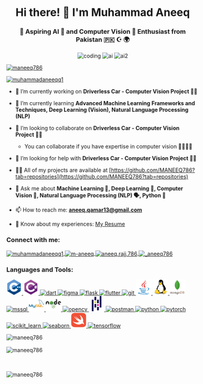 <h1 align="center">Hi there! 👋 I'm Muhammad Aneeq</h1>
<h3 align="center">🚀 Aspiring AI 🤖 and Computer Vision 👀 Enthusiast from Pakistan 🇵🇰 ☪️ 🌍</h3>

<div align="center">
  <img align="center" alt="coding" width="400" height="250" src="https://gifdb.com/images/high/ai-humanoid-science-development-sndaiarg5ati3c47.webp">
  <img align="center" alt="ai" width="400" height="250" src="https://gifdb.com/images/high/ai-artificial-intelligence-human-robot-brain-pon8h9dclo1fl1u2.webp">
  <img align="center" alt="ai2" width="400" height="250" src="https://gifdb.com/images/high/ai-robot-human-blinking-qh9mhh71l2fxqte4.webp">
</div>

<p align="left"> 
  <a href="https://github.com/ryo-ma/github-profile-trophy">
    <img src="https://github-profile-trophy.vercel.app/?username=maneeq786" alt="maneeq786" />
  </a> 
</p>

<p align="left"> 
  <a href="https://twitter.com/muhammadaneeqq1" target="blank">
    <img src="https://img.shields.io/twitter/follow/muhammadaneeqq1?logo=twitter&style=for-the-badge" alt="muhammadaneeqq1" />
  </a> 
</p>

- 🔭 I’m currently working on **Driverless Car - Computer Vision Project 🚗👀**

- 🌱 I’m currently learning **Advanced Machine Learning Frameworks and Techniques, Deep Learning (Vision), Natural Language Processing (NLP)**

- 👯 I’m looking to collaborate on **Driverless Car - Computer Vision Project 🤝🚗** 
  - You can collaborate if you have expertise in computer vision 👨‍💻👩‍💻

- 🤝 I’m looking for help with **Driverless Car - Computer Vision Project 🤝🚗**

- 👨‍💻 All of my projects are available at [https://github.com/MANEEQ786?tab=repositories](https://github.com/MANEEQ786?tab=repositories)

- 💬 Ask me about **Machine Learning 🤖, Deep Learning 🧠, Computer Vision 👀, Natural Language Processing (NLP) 🗣️, Python 🐍**

- 📫 How to reach me: **aneeq.qamar13@gmail.com**

- 📄 Know about my experiences: [My Resume](https://drive.google.com/file/d/1Vc8rSekzDtEHLKR6rDCoKuUDj-XJxevh/view?usp=sharing)

<h3 align="left">Connect with me:</h3>
<p align="left">
  <a href="https://twitter.com/muhammadaneeqq1" target="blank">
    <img align="center" src="https://raw.githubusercontent.com/rahuldkjain/github-profile-readme-generator/master/src/images/icons/Social/twitter.svg" alt="muhammadaneeqq1" height="30" width="40" />
  </a>
  <a href="https://linkedin.com/in/m-aneeq" target="blank">
    <img align="center" src="https://raw.githubusercontent.com/rahuldkjain/github-profile-readme-generator/master/src/images/icons/Social/linked-in-alt.svg" alt="m-aneeq" height="30" width="40" />
  </a>
  <a href="https://www.facebook.com/aneeq.rajj.786" target="blank">
    <img align="center" src="https://raw.githubusercontent.com/rahuldkjain/github-profile-readme-generator/master/src/images/icons/Social/facebook.svg" alt="aneeq.rajj.786" height="30" width="40" />
  </a>
  <a href="https://www.instagram.com/_aneeq786/" target="blank">
    <img align="center" src="https://raw.githubusercontent.com/rahuldkjain/github-profile-readme-generator/master/src/images/icons/Social/instagram.svg" alt="_aneeq786" height="30" width="40" />
  </a>
</p>

<h3 align="left">Languages and Tools:</h3>
<p align="left"> 
  <a href="https://www.w3schools.com/cpp/" target="_blank" rel="noreferrer"> 
    <img src="https://raw.githubusercontent.com/devicons/devicon/master/icons/cplusplus/cplusplus-original.svg" alt="cplusplus" width="40" height="40"/> 
  </a> 
  <a href="https://www.w3schools.com/cs/" target="_blank" rel="noreferrer"> 
    <img src="https://raw.githubusercontent.com/devicons/devicon/master/icons/csharp/csharp-original.svg" alt="csharp" width="40" height="40"/> 
  </a> 
  <a href="https://dart.dev" target="_blank" rel="noreferrer"> 
    <img src="https://www.vectorlogo.zone/logos/dartlang/dartlang-icon.svg" alt="dart" width="40" height="40"/> 
  </a> 
  <a href="https://www.figma.com/" target="_blank" rel="noreferrer"> 
    <img src="https://www.vectorlogo.zone/logos/figma/figma-icon.svg" alt="figma" width="40" height="40"/> 
  </a> 
  <a href="https://flask.palletsprojects.com/" target="_blank" rel="noreferrer"> 
    <img src="https://www.vectorlogo.zone/logos/pocoo_flask/pocoo_flask-icon.svg" alt="flask" width="40" height="40"/> 
  </a> 
  <a href="https://flutter.dev" target="_blank" rel="noreferrer"> 
    <img src="https://www.vectorlogo.zone/logos/flutterio/flutterio-icon.svg" alt="flutter" width="40" height="40"/> 
  </a> 
  <a href="https://git-scm.com/" target="_blank" rel="noreferrer"> 
    <img src="https://www.vectorlogo.zone/logos/git-scm/git-scm-icon.svg" alt="git" width="40" height="40"/> 
  </a> 
  <a href="https://www.java.com" target="_blank" rel="noreferrer"> 
    <img src="https://raw.githubusercontent.com/devicons/devicon/master/icons/java/java-original.svg" alt="java" width="40" height="40"/> 
  </a> 
  <a href="https://www.linux.org/" target="_blank" rel="noreferrer"> 
    <img src="https://raw.githubusercontent.com/devicons/devicon/master/icons/linux/linux-original.svg" alt="linux" width="40" height="40"/> 
  </a> 
  <a href="https://www.mongodb.com/" target="_blank" rel="noreferrer"> 
    <img src="https://raw.githubusercontent.com/devicons/devicon/master/icons/mongodb/mongodb-original-wordmark.svg" alt="mongodb" width="40" height="40"/> 
  </a> 
  <a href="https://www.microsoft.com/en-us/sql-server" target="_blank" rel="noreferrer"> 
    <img src="https://www.svgrepo.com/show/303229/microsoft-sql-server-logo.svg" alt="mssql" width="40" height="40"/> 
  </a> 
  <a href="https://www.mysql.com/" target="_blank" rel="noreferrer"> 
    <img src="https://raw.githubusercontent.com/devicons/devicon/master/icons/mysql/mysql-original-wordmark.svg" alt="mysql" width="40" height="40"/> 
  </a> 
  <a href="https://nodejs.org" target="_blank" rel="noreferrer"> 
    <img src="https://raw.githubusercontent.com/devicons/devicon/master/icons/nodejs/nodejs-original-wordmark.svg" alt="nodejs" width="40" height="40"/> 
  </a> 
  <a href="https://opencv.org/" target="_blank" rel="noreferrer"> 
    <img src="https://www.vectorlogo.zone/logos/opencv/opencv-icon.svg" alt="opencv" width="40" height="40"/> 
  </a> 
  <a href="https://pandas.pydata.org/" target="_blank" rel="noreferrer"> 
    <img src="https://raw.githubusercontent.com/devicons/devicon/2ae2a900d2f041da66e950e4d48052658d850630/icons/pandas/pandas-original.svg" alt="pandas" width="40" height="40"/> 
  </a> 
  <a href="https://postman.com" target="_blank" rel="noreferrer"> 
    <img src="https://www.vectorlogo.zone/logos/getpostman/getpostman-icon.svg" alt="postman" width="40" height="40"/> 
  </a> 
  <a href="https://www.python.org" target="_blank" rel="noreferrer"> 
    <img src="https://raw.githubusercontent.com/dev
icons/python/python-original.svg" alt="python" width="40" height="40"/> 
  </a> 
  <a href="https://pytorch.org/" target="_blank" rel="noreferrer"> 
    <img src="https://www.vectorlogo.zone/logos/pytorch/pytorch-icon.svg" alt="pytorch" width="40" height="40"/> 
  </a> 
  <a href="https://scikit-learn.org/" target="_blank" rel="noreferrer"> 
    <img src="https://upload.wikimedia.org/wikipedia/commons/0/05/Scikit_learn_logo_small.svg" alt="scikit_learn" width="40" height="40"/> 
  </a> 
  <a href="https://seaborn.pydata.org/" target="_blank" rel="noreferrer"> 
    <img src="https://seaborn.pydata.org/_images/logo-mark-lightbg.svg" alt="seaborn" width="40" height="40"/> 
  </a> 
  <a href="https://developer.apple.com/swift/" target="_blank" rel="noreferrer"> 
    <img src="https://raw.githubusercontent.com/devicons/devicon/master/icons/swift/swift-original.svg" alt="swift" width="40" height="40"/> 
  </a> 
  <a href="https://www.tensorflow.org" target="_blank" rel="noreferrer"> 
    <img src="https://www.vectorlogo.zone/logos/tensorflow/tensorflow-icon.svg" alt="tensorflow" width="40" height="40"/> 
  </a> 
</p>

<p>
  <img align="left" src="https://github-readme-stats.vercel.app/api/top-langs?username=maneeq786&show_icons=true&locale=en&layout=compact" alt="maneeq786" />
</p>

<p>&nbsp;</p>

<p>
  <img align="center" src="https://github-readme-stats.vercel.app/api?username=maneeq786&show_icons=true&locale=en" alt="maneeq786" />
</p>

<p>&nbsp;</p>

<p>
  <img align="center" src="https://github-readme-streak-stats.herokuapp.com/?user=maneeq786&" alt="maneeq786" />
</p>
